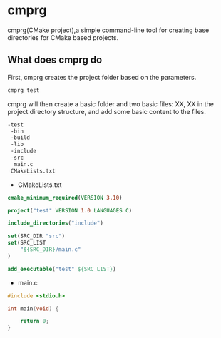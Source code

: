 # cmprg

cmprg(CMake project),a simple command-line tool for creating base directories for CMake based projects.

## What does cmprg do

First, cmprg creates the project folder based on the parameters.

````cmd
cmprg test
````

cmprg will then create a basic folder and two basic files: XX, XX in the project directory structure, and add some basic content to the files.

````cmd
-test
 -bin
 -build
 -lib
 -include
 -src
  main.c
 CMakeLists.txt
````

- CMakeLists.txt

````cmake
cmake_minimum_required(VERSION 3.10)

project("test" VERSION 1.0 LANGUAGES C)

include_directories("include")

set(SRC_DIR "src")
set(SRC_LIST
	"${SRC_DIR}/main.c"
)

add_executable("test" ${SRC_LIST})
````

- main.c

````c
#include <stdio.h>

int main(void) {

	return 0;
}
````

